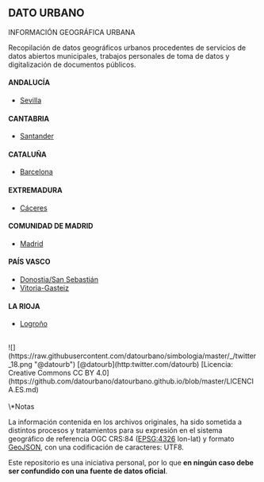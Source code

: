 ## DATO URBANO

INFORMACIÓN GEOGRÁFICA URBANA

Recopilación de datos geográficos urbanos procedentes de servicios de datos abiertos municipales, trabajos personales de toma de datos y digitalización de documentos públicos.

#### **ANDALUCÍA**
  - [Sevilla](https://datourbano.github.io/sevilla)

#### **CANTABRIA**
  - [Santander](https://datourbano.github.io/santander)
  
#### **CATALUÑA**
  - [Barcelona](https://datourbano.github.io/barcelona)
  
#### **EXTREMADURA**
  - [Cáceres](https://datourbano.github.io/caceres)
  
#### **COMUNIDAD DE MADRID**
  - [Madrid](https://datourbano.github.io/madrid)

#### **PAÍS VASCO**
  - [Donostia/San Sebastián](https://datourbano.github.io/donostia_san_sebastian)
  - [Vitoria-Gasteiz](https://datourbano.github.io/vitoria_gasteiz)

#### **LA RIOJA**
  - [Logroño](https://datourbano.github.io/logrono)
  
<br />
![](https://raw.githubusercontent.com/datourbano/simbologia/master/_/twitter_18.png "@datourb") [@datourb](http:twitter.com/datourb)  
[Licencia: Creative Commons CC BY 4.0](https://github.com/datourbano/datourbano.github.io/blob/master/LICENCIA.ES.md)
<br /><br />
\*Notas

La información contenida en los archivos originales, ha sido sometida a distintos procesos y tratamientos para su expresión en el sistema geográfico de referencia OGC CRS:84 ([EPSG:4326](https://epsg.io/4326) lon-lat) y formato [GeoJSON](http://geojson.org/), con una codificación de caracteres: UTF8.

Este repositorio es una iniciativa personal, por lo que **en ningún caso debe ser confundido con una fuente de datos oficial**.
